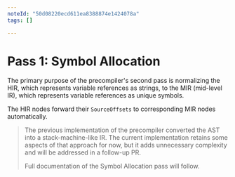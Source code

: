 ```yaml
---
noteId: "50d08220ecd611ea8388874e1424078a"
tags: []

---
```


# Pass 1: Symbol Allocation

The primary purpose of the precompiler's second pass is normalizing the HIR, which represents variable references as strings, to the MIR (mid-level IR), which represents variable references as unique symbols.

The HIR nodes forward their `SourceOffsets` to corresponding MIR nodes automatically.

> The previous implementation of the precompiler converted the AST into a stack-machine-like IR. The current implementation retains some aspects of that approach for now, but it adds unnecessary complexity and will be addressed in a follow-up PR.
>
> Full documentation of the Symbol Allocation pass will follow.
